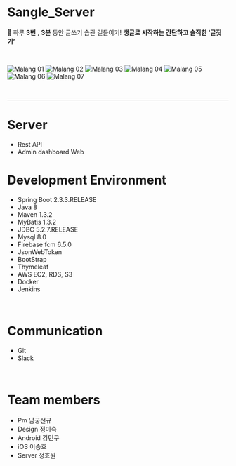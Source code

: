 # Sangle_Server
🧠 하루 **3번** , **3분** 동안 글쓰기 습관 길들이기! **생글로 시작하는 간단하고 솔직한 ‘글짓기’**

<br>

![Malang 01](https://user-images.githubusercontent.com/58697091/102902696-ab13c880-44b2-11eb-8941-e796f4bd311f.png)
![Malang 02](https://user-images.githubusercontent.com/58697091/102902708-af3fe600-44b2-11eb-9e62-af31b0cc0bec.png)
![Malang 03](https://user-images.githubusercontent.com/58697091/102902711-afd87c80-44b2-11eb-9256-fb825eeca463.png)
![Malang 04](https://user-images.githubusercontent.com/58697091/102902714-b0711300-44b2-11eb-93c2-9e87cf86b6c7.png)
![Malang 05](https://user-images.githubusercontent.com/58697091/102902718-b109a980-44b2-11eb-9e12-72d7d5dd479e.png)
![Malang 06](https://user-images.githubusercontent.com/58697091/102902725-b1a24000-44b2-11eb-90b8-8e4cf5c083d0.png)
![Malang 07](https://user-images.githubusercontent.com/58697091/102902730-b23ad680-44b2-11eb-9843-e27db0cd5f2f.png)

<br>
<hr>

# Server
- Rest API
- Admin dashboard Web

# Development Environment
- Spring Boot 2.3.3.RELEASE
- Java 8
- Maven 1.3.2
- MyBatis 1.3.2
- JDBC 5.2.7.RELEASE
- Mysql 8.0
- Firebase fcm 6.5.0
- JsonWebToken
- BootStrap
- Thymeleaf
- AWS EC2, RDS, S3
- Docker
- Jenkins

<br>

# Communication
- Git
- Slack

<br>

# Team members
- Pm 남궁선규
- Design 정미숙
- Android 강민구
- iOS 이승호
- Server 정효원
